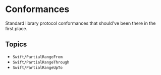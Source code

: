 # Conformances

Standard library protocol conformances that should've been there in the first place.

## Topics

 - ``Swift/PartialRangeFrom``
 - ``Swift/PartialRangeThrough``
 - ``Swift/PartialRangeUpTo``
